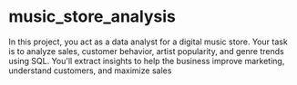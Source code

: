 # music_store_analysis
In this project, you act as a data analyst for a digital music store. Your task is to analyze sales, customer behavior, artist popularity, and genre trends using SQL. You'll extract insights to help the business improve marketing, understand customers, and maximize sales
